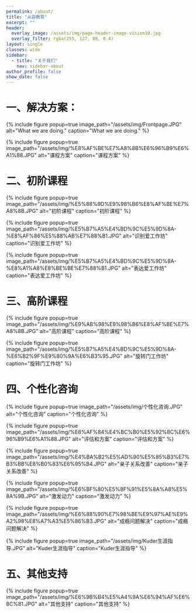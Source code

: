```yaml
---
permalink: /about/
title: "从容教育"
excerpt: ""
header:
  overlay_image: /assets/img/page-header-image-vision10.jpg
  overlay_filter: rgba(255, 127, 80, 0.4)
layout: single
classes: wide
sidebar:
  - title: "关于我们"
    nav: sidebar-about
author_profile: false
show_date: false
---
```


# 一、解决方案：

{% include figure popup=true image_path="/assets/img/Frontpage.JPG" alt="What we are doing." caption="What we are doing." %}

{% include figure popup=true image_path="/assets/img/%E8%AF%BE%E7%A8%8B%E6%96%B9%E6%A1%88.JPG" alt="课程方案" caption="课程方案" %}

# 二、初阶课程

{% include figure popup=true image_path="/assets/img/%E5%88%9D%E9%98%B6%E8%AF%BE%E7%A8%8B.JPG" alt="初阶课程" caption="初阶课程" %}

{% include figure popup=true image_path="/assets/img/%E5%B7%A5%E4%BD%9C%E5%9D%8A-%E8%AF%86%E5%88%AB%E7%88%B1.JPG" alt="识别爱工作坊" caption="识别爱工作坊" %}

{% include figure popup=true image_path="/assets/img/%E5%B7%A5%E4%BD%9C%E5%9D%8A-%E8%A1%A8%E8%BE%BE%E7%88%B1.JPG" alt="表达爱工作坊" caption="表达爱工作坊" %}

# 三、高阶课程

{% include figure popup=true image_path="/assets/img/%E9%AB%98%E9%98%B6%E8%AF%BE%E7%A8%8B.JPG" alt="高阶课程" caption="高阶课程" %}

{% include figure popup=true image_path="/assets/img/%E5%B7%A5%E4%BD%9C%E5%9D%8A-%E6%B2%9F%E9%80%9A%E6%B3%95.JPG" alt="旋转门工作坊" caption="旋转门工作坊" %}

# 四、个性化咨询

{% include figure popup=true image_path="/assets/img/个性化咨询.JPG" alt="个性化咨询" caption="个性化咨询" %}

{% include figure popup=true image_path="/assets/img/%E8%AF%84%E4%BC%B0%E5%92%8C%E6%96%B9%E6%A1%88.JPG" alt="评估和方案" caption="评估和方案" %}

{% include figure popup=true image_path="/assets/img/%E4%BA%B2%E5%AD%90%E5%85%B3%E7%B3%BB%E8%B0%83%E6%95%B4.JPG" alt="亲子关系改善" caption="亲子关系改善" %}

{% include figure popup=true image_path="/assets/img/%E6%BF%80%E5%8F%91%E5%8A%A8%E5%8A%9B.JPG" alt="激发动力" caption="激发动力" %}

{% include figure popup=true image_path="/assets/img/%E6%88%90%E7%98%BE%E9%97%AE%E9%A2%98%E8%A7%A3%E5%86%B3.JPG" alt="成瘾问题解决" caption="成瘾问题解决" %}

{% include figure popup=true image_path="/assets/img/Kuder生涯指导.JPG" alt="Kuder生涯指导" caption="Kuder生涯指导" %}

# 五、其他支持

{% include figure popup=true image_path="/assets/img/%E6%9B%B4%E5%A4%9A%E6%94%AF%E6%8C%81.JPG" alt="其他支持" caption="其他支持" %}